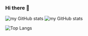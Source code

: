 ### Hi there 👋

![my GitHub stats](https://github-readme-stats.vercel.app/api?username=lujiaying&theme=default&show_icons=true&locale=cn&count_private=true) ![my GitHub stats](https://github-readme-stats.vercel.app/api?username=lujiaying&theme=default&show_icons=true&locale=en&count_private=true)

![Top Langs](https://github-readme-stats.vercel.app/api/top-langs/?username=lujiaying&layout=compact&hide=jupyter%20notebook)

<!--
**lujiaying/lujiaying** is a ✨ _special_ ✨ repository because its `README.md` (this file) appears on your GitHub profile.

Here are some ideas to get you started:

- 🔭 I’m currently working on ...
- 🌱 I’m currently learning ...
- 👯 I’m looking to collaborate on ...
- 🤔 I’m looking for help with ...
- 💬 Ask me about ...
- 📫 How to reach me: ...
- 😄 Pronouns: ...
- ⚡ Fun fact: ...
-->
